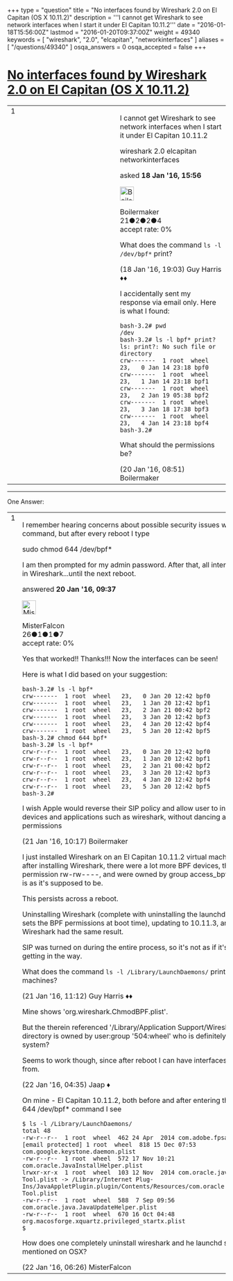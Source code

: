 +++
type = "question"
title = "No interfaces found by Wireshark 2.0 on El Capitan (OS X 10.11.2)"
description = '''I cannot get Wireshark to see network interfaces when I start it under El Capitan 10.11.2'''
date = "2016-01-18T15:56:00Z"
lastmod = "2016-01-20T09:37:00Z"
weight = 49340
keywords = [ "wireshark", "2.0", "elcapitan", "networkinterfaces" ]
aliases = [ "/questions/49340" ]
osqa_answers = 0
osqa_accepted = false
+++

<div class="headNormal">

# [No interfaces found by Wireshark 2.0 on El Capitan (OS X 10.11.2)](/questions/49340/no-interfaces-found-by-wireshark-20-on-el-capitan-os-x-10112)

</div>

<div id="main-body">

<div id="askform">

<table id="question-table" style="width:100%;"><colgroup><col style="width: 50%" /><col style="width: 50%" /></colgroup><tbody><tr class="odd"><td style="width: 30px; vertical-align: top"><div class="vote-buttons"><div id="post-49340-score" class="post-score" title="current number of votes">1</div><div id="favorite-count" class="favorite-count"></div></div></td><td><div id="item-right"><div class="question-body"><p>I cannot get Wireshark to see network interfaces when I start it under El Capitan 10.11.2</p></div><div id="question-tags" class="tags-container tags">wireshark 2.0 elcapitan networkinterfaces</div><div id="question-controls" class="post-controls"></div><div class="post-update-info-container"><div class="post-update-info post-update-info-user"><p>asked <strong>18 Jan '16, 15:56</strong></p><img src="https://secure.gravatar.com/avatar/db34ddf09a756387a7928eb33dadb2fd?s=32&amp;d=identicon&amp;r=g" class="gravatar" width="32" height="32" alt="Boilermaker&#39;s gravatar image" /><p>Boilermaker<br />
<span class="score" title="21 reputation points">21</span><span title="2 badges"><span class="badge1">●</span><span class="badgecount">2</span></span><span title="2 badges"><span class="silver">●</span><span class="badgecount">2</span></span><span title="4 badges"><span class="bronze">●</span><span class="badgecount">4</span></span><br />
<span class="accept_rate" title="Rate of the user&#39;s accepted answers">accept rate:</span> <span title="Boilermaker has no accepted answers">0%</span></p></div></div><div id="comments-container-49340" class="comments-container"><span id="49344"></span><div id="comment-49344" class="comment"><div id="post-49344-score" class="comment-score"></div><div class="comment-text"><p>What does the command <code>ls -l /dev/bpf*</code> print?</p></div><div id="comment-49344-info" class="comment-info"><span class="comment-age">(18 Jan '16, 19:03)</span> Guy Harris ♦♦</div></div><span id="49405"></span><div id="comment-49405" class="comment"><div id="post-49405-score" class="comment-score"></div><div class="comment-text"><p>I accidentally sent my response via email only. Here is what I found:</p><pre><code>bash-3.2# pwd
/dev
bash-3.2# ls -l bpf* print?
ls: print?: No such file or directory
crw-------  1 root  wheel   23,   0 Jan 14 23:18 bpf0
crw-------  1 root  wheel   23,   1 Jan 14 23:18 bpf1
crw-------  1 root  wheel   23,   2 Jan 19 05:38 bpf2
crw-------  1 root  wheel   23,   3 Jan 18 17:38 bpf3
crw-------  1 root  wheel   23,   4 Jan 14 23:18 bpf4
bash-3.2#</code></pre><p>What should the permissions be?</p></div><div id="comment-49405-info" class="comment-info"><span class="comment-age">(20 Jan '16, 08:51)</span> Boilermaker</div></div></div><div id="comment-tools-49340" class="comment-tools"></div><div class="clear"></div><div id="comment-49340-form-container" class="comment-form-container"></div><div class="clear"></div></div></td></tr></tbody></table>

------------------------------------------------------------------------

<div class="tabBar">

<span id="sort-top"></span>

<div class="headQuestions">

One Answer:

</div>

</div>

<span id="49407"></span>

<div id="answer-container-49407" class="answer">

<table style="width:100%;"><colgroup><col style="width: 50%" /><col style="width: 50%" /></colgroup><tbody><tr class="odd"><td style="width: 30px; vertical-align: top"><div class="vote-buttons"><div id="post-49407-score" class="post-score" title="current number of votes">1</div></div></td><td><div class="item-right"><div class="answer-body"><p>I remember hearing concerns about possible security issues with this command, but after every reboot I type</p><p>sudo chmod 644 /dev/bpf*</p><p>I am then prompted for my admin password. After that, all interfaces appear in Wireshark...until the next reboot.</p></div><div class="answer-controls post-controls"></div><div class="post-update-info-container"><div class="post-update-info post-update-info-user"><p>answered <strong>20 Jan '16, 09:37</strong></p><img src="https://secure.gravatar.com/avatar/65f2bd527c8926a7afc27914aa2b6e67?s=32&amp;d=identicon&amp;r=g" class="gravatar" width="32" height="32" alt="MisterFalcon&#39;s gravatar image" /><p>MisterFalcon<br />
<span class="score" title="26 reputation points">26</span><span title="1 badges"><span class="badge1">●</span><span class="badgecount">1</span></span><span title="1 badges"><span class="silver">●</span><span class="badgecount">1</span></span><span title="7 badges"><span class="bronze">●</span><span class="badgecount">7</span></span><br />
<span class="accept_rate" title="Rate of the user&#39;s accepted answers">accept rate:</span> <span title="MisterFalcon has no accepted answers">0%</span></p></div></div><div id="comments-container-49407" class="comments-container"><span id="49436"></span><div id="comment-49436" class="comment"><div id="post-49436-score" class="comment-score"></div><div class="comment-text"><p>Yes that worked!! Thanks!!! Now the interfaces can be seen!</p><p>Here is what I did based on your suggestion:</p><pre><code>bash-3.2# ls -l bpf*
crw-------  1 root  wheel   23,   0 Jan 20 12:42 bpf0
crw-------  1 root  wheel   23,   1 Jan 20 12:42 bpf1
crw-------  1 root  wheel   23,   2 Jan 21 00:42 bpf2
crw-------  1 root  wheel   23,   3 Jan 20 12:42 bpf3
crw-------  1 root  wheel   23,   4 Jan 20 12:42 bpf4
crw-------  1 root  wheel   23,   5 Jan 20 12:42 bpf5
bash-3.2# chmod 644 bpf*
bash-3.2# ls -l bpf*
crw-r--r--  1 root  wheel   23,   0 Jan 20 12:42 bpf0
crw-r--r--  1 root  wheel   23,   1 Jan 20 12:42 bpf1
crw-r--r--  1 root  wheel   23,   2 Jan 21 00:42 bpf2
crw-r--r--  1 root  wheel   23,   3 Jan 20 12:42 bpf3
crw-r--r--  1 root  wheel   23,   4 Jan 20 12:42 bpf4
crw-r--r--  1 root  wheel   23,   5 Jan 20 12:42 bpf5
bash-3.2#</code></pre><p>I wish Apple would reverse their SIP policy and allow user to install legitimite devices and applications such as wireshark, without dancing around permissions</p></div><div id="comment-49436-info" class="comment-info"><span class="comment-age">(21 Jan '16, 10:17)</span> Boilermaker</div></div><span id="49437"></span><div id="comment-49437" class="comment"><div id="post-49437-score" class="comment-score"></div><div class="comment-text"><p>I just installed Wireshark on an El Capitan 10.11.2 virtual machine, and, after installing Wireshark, there were a lot more BPF devices, they all had permission rw-rw----, and were owned by group access_bpf, all of which is as it's supposed to be.</p><p>This persists across a reboot.</p><p>Uninstalling Wireshark (complete with uninstalling the launchd service that sets the BPF permissions at boot time), updating to 10.11.3, and installing Wireshark had the same result.</p><p>SIP was turned on during the entire process, so it's not as if it's what's getting in the way.</p><p>What does the command <code>ls -l /Library/LaunchDaemons/</code> print on your machines?</p></div><div id="comment-49437-info" class="comment-info"><span class="comment-age">(21 Jan '16, 11:12)</span> Guy Harris ♦♦</div></div><span id="49451"></span><div id="comment-49451" class="comment"><div id="post-49451-score" class="comment-score"></div><div class="comment-text"><p>Mine shows 'org.wireshark.ChmodBPF.plist'.</p><p>But the therein referenced '/Library/Application Support/Wireshark' directory is owned by user:group '504:wheel' who is definitely not on this system?</p><p>Seems to work though, since after reboot I can have interfaces to capture from.</p></div><div id="comment-49451-info" class="comment-info"><span class="comment-age">(22 Jan '16, 04:35)</span> Jaap ♦</div></div><span id="49453"></span><div id="comment-49453" class="comment"><div id="post-49453-score" class="comment-score"></div><div class="comment-text"><p>On mine - El Capitan 10.11.2, both before and after entering the chmod 644 /dev/bpf* command I see</p><pre><code>$ ls -l /Library/LaunchDaemons/
total 48
-rw-r--r--  1 root  wheel  462 24 Apr  2014 com.adobe.fpsaud.plist
[email protected] 1 root  wheel  818 15 Dec 07:53 com.google.keystone.daemon.plist
-rw-r--r--  1 root  wheel  572 17 Nov 10:21 com.oracle.JavaInstallHelper.plist
lrwxr-xr-x  1 root  wheel  103 12 Nov  2014 com.oracle.java.Helper-Tool.plist -&gt; /Library/Internet Plug-Ins/JavaAppletPlugin.plugin/Contents/Resources/com.oracle.java.Helper-Tool.plist
-rw-r--r--  1 root  wheel  588  7 Sep 09:56 com.oracle.java.JavaUpdateHelper.plist
-rw-r--r--  1 root  wheel  670 16 Oct 04:48 org.macosforge.xquartz.privileged_startx.plist
$</code></pre><p>How does one completely uninstall wireshark and he launchd service as mentioned on OSX?</p></div><div id="comment-49453-info" class="comment-info"><span class="comment-age">(22 Jan '16, 06:26)</span> MisterFalcon</div></div></div><div id="comment-tools-49407" class="comment-tools"></div><div class="clear"></div><div id="comment-49407-form-container" class="comment-form-container"></div><div class="clear"></div></div></td></tr></tbody></table>

</div>

<div class="paginator-container-left">

</div>

</div>

</div>

